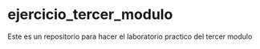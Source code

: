 # ejercicio_tercer_modulo
Este es un repositorio para hacer el laboratorio practico del tercer modulo
